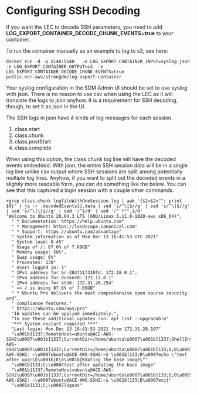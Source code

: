 # Configuring SSH Decoding 

If you want the LEC to decode SSH parameters, you need to add **LOG_EXPORT_CONTAINER_DECODE_CHUNK_EVENTS=true** to your container. 

To run the container manually as an example to log to s3, see here:

```
docker run -d -p 5140:5140   -e LOG_EXPORT_CONTAINER_INPUT=syslog-json -e LOG_EXPORT_CONTAINER_OUTPUT=s3  -e LOG_EXPORT_CONTAINER_DECODE_CHUNK_EVENTS=true public.ecr.aws/strongdm/log-export-container
```

Your syslog configuration in the SDM Admin UI should be set to use syslog with json.  There is no reason to use csv when using the LEC as it will translate the logs to json anyhow. It is a requirement for SSH decoding, though, to set it as json in the UI.

The SSH logs in json have 4 kinds of log messages for each session.

1. class.start
1. class.chunk
1. class.postStart
1. class.complete

When using this option, the class.chunk log line will have the decoded events embedded.  With json, the entire SSH session data will be in a single log line unlike csv output where SSH sessions are split among potentially multiple log lines.  Anyhow, if you want to split out the decoded events in a slightly more readable form, you can do something like the below.  You can see that this captured a login session with a couple other commands.


```
>grep class.chunk logfileWithOneSession.log | awk '{$1=$2=""; print $0}' | jq -r .decodedEvents[].data | sed 's/^\[$//g' | sed 's/^\]$//g' | sed 's/^\[\]$//g' | sed '/^$/d' | sed '/^ *"",$/d'
"Welcome to Ubuntu 20.04.3 LTS (GNU/Linux 5.11.0-1020-aws x86_64)",
  " * Documentation: https://help.ubuntu.com"
  " * Management: https://landscape.canonical.com"
  " * Support: https://ubuntu.com/advantage"
  " System information as of Mon Dec 13 16:41:53 UTC 2021"
  " System load: 0.45"
  " Usage of /: 87.6% of 7.69GB"
  " Memory usage: 58%",
  " Swap usage: 0%"
  " Processes: 138"
  " Users logged in: 1"
  " IPv4 address for br-384f11f310fd: 172.18.0.1",
  " IPv4 address for docker0: 172.17.0.1"
  " IPv4 address for eth0: 172.31.26.254"
  " => / is using 87.6% of 7.69GB"
  " * Ubuntu Pro delivers the most comprehensive open source security and",
  " compliance features."
  " https://ubuntu.com/aws/pro"
  "16 updates can be applied immediately.",
  "To see these additional updates run: apt list --upgradable"
  "*** System restart required ***"
  "Last login: Mon Dec 13 16:41:53 2021 from 172.31.28.187"
  "\u001b]1337;RemoteHost=ubuntu@ACE-AWS-SSH2\u0007\u001b]1337;CurrentDir=/home/ubuntu\u0007\u001b]1337;ShellIntegrationVersion=16;shell=bash\u0007\u001b]133;C;\u0007\u001b]1337;RemoteHost=ubuntu@ACE-AWS-SSH2\u0007\u001b]1337;CurrentDir=/home/ubuntu\u0007\u001b]133;D;0\u0007\u001b]133;A\u0007\u001b]0;ubuntu@ACE-AWS-SSH2: ~\u0007ubuntu@ACE-AWS-SSH2:~$ \u001b]133;B\u0007echo \"test after upgr\b\u001b[K\b\u001b[Kdating the base image\""
  "\u001b]133;C;\u0007test after updating the base image"
  "\u001b]1337;RemoteHost=ubuntu@ACE-AWS-SSH2\u0007\u001b]1337;CurrentDir=/home/ubuntu\u0007\u001b]133;D;0\u0007\u001b]133;A\u0007\u001b]0;ubuntu@ACE-AWS-SSH2: ~\u0007ubuntu@ACE-AWS-SSH2:~$ \u001b]133;B\u0007exit"
  "\u001b]133;C;\u0007logout"
```